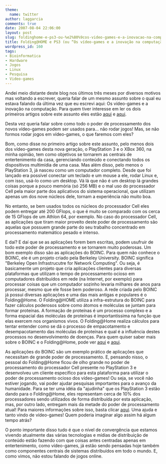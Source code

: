 ```yaml
---
theme:
  name: twitter
author: laggarcia
comments: true
date: 2007-08-04 22:06:00
layout: post
slug: foldinghome-e-ps3-ou-%e2%80%9cos-video-games-e-a-inovacao-na-computacao-parte-3%e2%80%b3
title: Folding@HOME e PS3 (ou “Os vídeo-games e a inovação na computação - parte 3″)
wordpress_id: 160
tags:
- Bioinformatica
- Hardware
- Jogos
- Linux
- Pesquisa
- Video-games
---
```


Andei meio distante deste blog nos últimos três meses por diversos motivos mas voltando a escrever, queria falar de um mesmo assunto sobre o qual eu estava falando da última vez que eu escrevi aqui: Os vídeo-games e a inovação na computação. Para quem tiver interesse em ler os dois primeiros artigos sobre este assunto eles estão [aqui](http://log4dev.wordpress.com/2007/04/09/os-video-games-e-a-inovacao-na-computacao/) e [aqui](http://http://log4dev.wordpress.com/2007/04/16/wii-ou-os-video-games-e-a-inovacao-na-computacao-parte-2/).

Desta vez queria falar sobre como todo o poder de processamento dos novos vídeo-games podem ser usados para... não rodar jogos! Mas, se não formos rodar jogos em vídeo-games, o que faremos com eles?

Bom, como disse no primeiro artigo sobre este assunto, pelo menos dois dos vídeo-games desta nova geração, o PlayStation 3 e o XBox 360, na minha opinião, tem como objetivos se tornarem as centrais de entertenimento da casa, gerenciando conteúdo e conectando todos os dispositivos multimídia de uma casa. Mas além disso, pelo menos o PlayStation 3, já nasceu como um computador completo. Desde que foi lançado era possível conectar um teclado e um mouse a ele, rodar Linux e, com isso, usá-lo como um desktop. Vá lá que não é um desktop lá grandes coisas porque a pouco memória (só 256 MB) e o mal uso do processador Cell pela maior parte dos aplicativos do sistema operacional, que utilizam apenas um dos nove núcleos dele, tornam a experiência não muito boa.

No entanto, se bem usados todos os núcleos do processador Cell eles podem entregar até 200 GFlops, o que é muito se comparado com os cerca de 15 GFlops de um Athlon 64, por exemplo. No caso do processador Cell, as aplicações que tiram maior proveito deste poder de processamento são aquelas que possuem grande parte do seu trabalho concentrado em processamento matemático pesado e intenso.

E daí? E daí que se as aplicações forem bem escritas, podem usufruir de todo este poder de processamento e se tornarem muito poderosas. Um bom exemplo disso são as aplicações do BOINC. Para quem não conhece o BOINC, ele é um projeto criado pela Berkeley University. BOINC significa "Berkeley Open Infrastrucutre for Network Computing".  Ou seja, é basicamente um projeto que cria aplicações clientes para diversas plataformas que utilizam o tempo de processamento ocioso em computadores distribuídos em rede (na Internet, por exemplo) para processar coisas que um computador sozinho levaria milhares de anos para processar, mesmo que ele fosse bem poderoso. A rede criada pelo BOINC já possui diversas aplicações e uma das mais antigas e populares é o Folding@Home. O Folding@HOME utiliza a infra-estrutura do BOINC para fazer cálculos poderosos sobre como átomos e moléculas se juntam para formar proteínas. A formação de proteínas é um processo complexo e a forma espacial das moléculas de proteínas é importantíssima na função que elas exercem nos organismos vivos. O Folding@Home realiza cálculos para tentar entender como se dá o processo de empacotamento e desempacotamento das moléculas de proteínas e qual é a influência destes processos no desenvolvimento de doenças. Para quem quiser saber mais sobre o BOINC e o Folding@Home, pode ver [aqui](http://boinc.berkeley.edu/) e [aqui](http://folding.stanford.edu/).

As aplicações do BOINC são um exemplo prático de aplicações que necessitam de grande poder de processamento. E, pensando nisso, o pessoal do Folding@Home ficou de olho grande no poder de processamento do processador Cell presente no PlayStation 3 e desenvolveu um cliente específico para esta plataforma para utilizar o poder de processamento ocioso dos vídeo-games! Ou seja, se você não estiver jogando, vai poder ajudar pesquisas importantes para o avanço da humanidade. Para se ter uma idéia da "ajudinha" que os PlayStation 3 estão dando para o Folding@Home, eles representam cerca de 10% dos processadores sendo utilizados de forma distribuída por esta aplicação, mas, por outro lado, entregam mais da metade do poder de processamento atual! Para maiores informações sobre isso, basta clicar [aqui](http://fah-web.stanford.edu/cgi-bin/main.py?qtype=osstats). Uma ajuda e tanto vindo de vídeo-games! Quem poderia imaginar algo assim há algum tempo atrás?

O ponto importante disso tudo é que o nível de convergência que estamos vivendo atualmente das várias tecnologias e mídias de distribuição de conteúdo estão fazendo com que coisas antes centradas apenas em entertenimento, como vídeo-games, já estão sendo pensadas hoje também como componentes centrais de sistemas distribuídos em todo o mundo. E, como vimos, não estou falando de jogos online.
